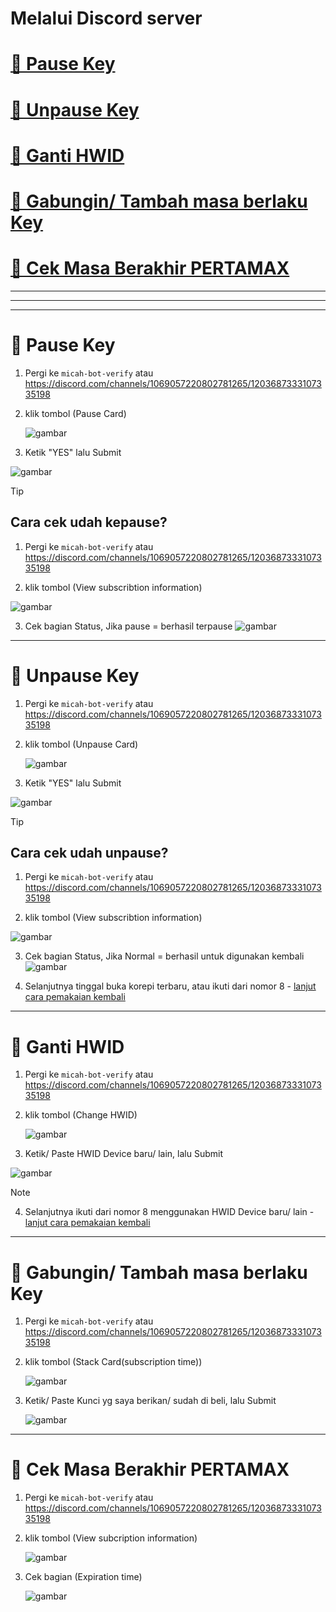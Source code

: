# Melalui Discord server
# [🔹 Pause Key](<https://github.com/ryuhuu/Cara-Pemakaian-Kunci-Pertamax/blob/main/Anuinkeydiscord.md#-pause-key-1>)
# [🔹 Unpause Key](<https://github.com/ryuhuu/Cara-Pemakaian-Kunci-Pertamax/blob/main/Anuinkeydiscord.md#-unpause-key-1>)
# [🔹 Ganti HWID](<https://github.com/ryuhuu/Cara-Pemakaian-Kunci-Pertamax/blob/main/Anuinkeydiscord.md#-ganti-hwid-1>)
# [🔹 Gabungin/ Tambah masa berlaku Key](<https://github.com/ryuhuu/Cara-Pemakaian-Kunci-Pertamax/blob/main/Anuinkeydiscord.md#-gabungin-tambah-masa-berlaku-key-1>)
# [🔹 Cek Masa Berakhir PERTAMAX](<https://github.com/ryuhuu/Cara-Pemakaian-Kunci-Pertamax/blob/main/Anuinkeydiscord.md#-cek-masa-berakhir-pertamax-1>)

------------
-------------
-------------

# 🔹 Pause Key
1. Pergi ke ```micah-bot-verify``` atau https://discord.com/channels/1069057220802781265/1203687333107335198
2. klik tombol (Pause Card)
   
   ![gambar](https://github.com/ryuhuu/Cara-Pemakaian-Kunci-Pertamax/assets/136698330/cf2c3919-18f0-4189-9f94-41e8088fe3af)

3. Ketik "YES" lalu Submit

![gambar](https://github.com/ryuhuu/Cara-Pemakaian-Kunci-Pertamax/assets/136698330/b8564917-a0e3-4483-b7e7-d3b9e44eb446)

> [!TIP]
> ## Cara cek udah kepause? 
>
> 1.  Pergi ke ```micah-bot-verify``` atau https://discord.com/channels/1069057220802781265/1203687333107335198
>
> 2.  klik tombol (View subscribtion information)
> 
>    ![gambar](https://github.com/ryuhuu/Cara-Pemakaian-Kunci-Pertamax/assets/136698330/a55c6fa1-4003-4018-9490-6763a0f71ada)
>
> 3. Cek bagian Status, Jika pause = berhasil terpause
>    ![gambar](https://github.com/ryuhuu/Cara-Pemakaian-Kunci-Pertamax/assets/136698330/44cc0017-c223-4415-8e3e-0508918457e2)

-------------------
# 🔹 Unpause Key
1. Pergi ke ```micah-bot-verify``` atau https://discord.com/channels/1069057220802781265/1203687333107335198
2. klik tombol (Unpause Card)

   ![gambar](https://github.com/ryuhuu/Cara-Pemakaian-Kunci-Pertamax/assets/136698330/f7d37680-2cae-40f2-97d4-c652f076a9cd)

3. Ketik "YES" lalu Submit
   
![gambar](https://github.com/ryuhuu/Cara-Pemakaian-Kunci-Pertamax/assets/136698330/c6f3e3f7-ca23-40c4-ad29-2da3864ae0c0)


> [!TIP]
> ## Cara cek udah unpause? 
>
> 1.  Pergi ke ```micah-bot-verify``` atau https://discord.com/channels/1069057220802781265/1203687333107335198
>
> 2.  klik tombol (View subscribtion information)
> 
>    ![gambar](https://github.com/ryuhuu/Cara-Pemakaian-Kunci-Pertamax/assets/136698330/a55c6fa1-4003-4018-9490-6763a0f71ada)
>
> 3. Cek bagian Status, Jika Normal = berhasil untuk digunakan kembali
>   ![gambar](https://github.com/ryuhuu/Cara-Pemakaian-Kunci-Pertamax/assets/136698330/32093424-4dbd-4523-9b80-62db8622e1ed)
>
> 4. Selanjutnya tinggal buka korepi terbaru, atau ikuti dari nomor 8 - [lanjut cara pemakaian kembali](<https://github.com/ryuhuu/Cara-Pemakaian-Kunci-Pertamax/blob/main/PertamaxDiscord.md#8-kembali-lagi-ke-discord-micah-bot-verify---httpsdiscordcomchannels10690572208027812651203687333107335198>)

----------------
# 🔹 Ganti HWID
1. Pergi ke ```micah-bot-verify``` atau https://discord.com/channels/1069057220802781265/1203687333107335198
2. klik tombol (Change HWID)

   ![gambar](https://github.com/ryuhuu/Cara-Pemakaian-Kunci-Pertamax/assets/136698330/456129b0-21d5-4e40-ac88-0fa4abcbd701)

3. Ketik/ Paste HWID Device baru/ lain, lalu Submit

![gambar](https://github.com/ryuhuu/Cara-Pemakaian-Kunci-Pertamax/assets/136698330/b03cb3e1-e409-4a44-84d6-7fb3a7b1b783)

> [!NOTE]
>  4. Selanjutnya ikuti dari nomor 8 menggunakan HWID Device baru/ lain - [lanjut cara pemakaian kembali](<https://github.com/ryuhuu/Cara-Pemakaian-Kunci-Pertamax/blob/main/PertamaxDiscord.md#8-kembali-lagi-ke-discord-micah-bot-verify---httpsdiscordcomchannels10690572208027812651203687333107335198>)
>
------------
# 🔹 Gabungin/ Tambah masa berlaku Key
1. Pergi ke ```micah-bot-verify``` atau https://discord.com/channels/1069057220802781265/1203687333107335198
2. klik tombol (Stack Card(subscription time))

   ![gambar](https://github.com/ryuhuu/Cara-Pemakaian-Kunci-Pertamax/assets/136698330/b893722d-fdbe-4a00-a131-31a792ed808f)


3. Ketik/ Paste Kunci yg saya berikan/ sudah di beli, lalu Submit
   
   ![gambar](https://github.com/ryuhuu/Cara-Pemakaian-Kunci-Pertamax/assets/136698330/5274b8d5-8b22-4f12-9a91-de20c9987978)

-----------------------------
# 🔹 Cek Masa Berakhir PERTAMAX
1. Pergi ke ```micah-bot-verify``` atau https://discord.com/channels/1069057220802781265/1203687333107335198
2. klik tombol (View subcription information)

   ![gambar](https://github.com/ryuhuu/Cara-Pemakaian-Kunci-Pertamax/assets/136698330/211c0309-c2b1-4232-9cd0-1538bcfb8db8)

3. Cek bagian (Expiration time)
 
   ![gambar](https://github.com/ryuhuu/Cara-Pemakaian-Kunci-Pertamax/assets/136698330/347d387b-a47f-4aa9-9670-4bb873e7d2e8)




